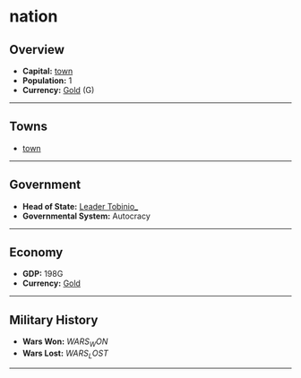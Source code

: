 # nation

## Overview

- **Capital:** [town](town)
- **Population:** 1
- **Currency:** [Gold](Gold) (G)

---

## Towns

- [town](town)

---

## Government

- **Head of State:** [Leader Tobinio_](Tobinio_)
- **Governmental System:** Autocracy

---

## Economy

- **GDP:** 198G
- **Currency:** [Gold](Gold)

---

## Military History

- **Wars Won:** $WARS_WON$
- **Wars Lost:** $WARS_LOST$

---


